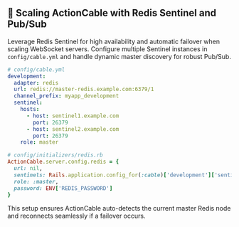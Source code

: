 ## 🚀 Scaling ActionCable with Redis Sentinel and Pub/Sub
Leverage Redis Sentinel for high availability and automatic failover when scaling WebSocket servers. Configure multiple Sentinel instances in `config/cable.yml` and handle dynamic master discovery for robust Pub/Sub.

```yaml
# config/cable.yml
development:
  adapter: redis
  url: redis://master-redis.example.com:6379/1
  channel_prefix: myapp_development
  sentinel:
    hosts:
      - host: sentinel1.example.com
        port: 26379
      - host: sentinel2.example.com
        port: 26379
    role: master
```

```ruby
# config/initializers/redis.rb
ActionCable.server.config.redis = {
  url: nil,
  sentinels: Rails.application.config_for(:cable)['development']['sentinel']['hosts'],
  role: :master,
  password: ENV['REDIS_PASSWORD']
}
```

This setup ensures ActionCable auto-detects the current master Redis node and reconnects seamlessly if a failover occurs.